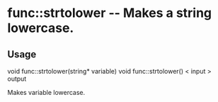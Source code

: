 # func::strtolower -- Makes a string lowercase.

## Usage
  void func::strtolower(string* variable)
  void func::strtolower() < input > output

Makes variable lowercase.
